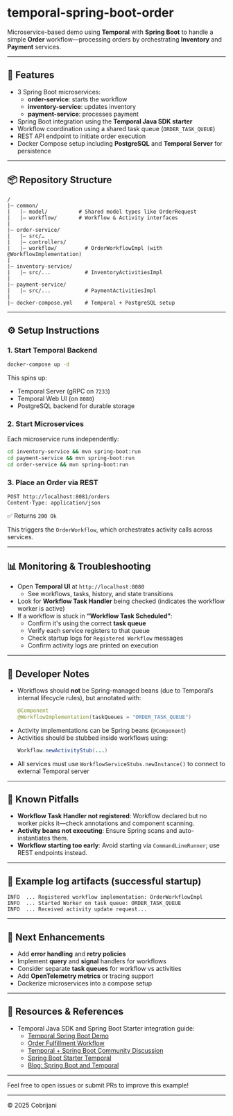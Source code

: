 # temporal-spring-boot-order

Microservice-based demo using **Temporal** with **Spring Boot** to handle a simple **Order** workflow—processing orders
by orchestrating **Inventory** and **Payment** services.

---

## 🚀 Features

- 3 Spring Boot microservices:
    - **order-service**: starts the workflow
    - **inventory-service**: updates inventory
    - **payment-service**: processes payment
- Spring Boot integration using the **Temporal Java SDK starter**
- Workflow coordination using a shared task queue (`ORDER_TASK_QUEUE`)
- REST API endpoint to initiate order execution
- Docker Compose setup including **PostgreSQL** and **Temporal Server** for persistence

---

## 📦 Repository Structure

```
/
|– common/
|   |– model/          # Shared model types like OrderRequest
|   |– workflow/       # Workflow & Activity interfaces
|
|– order-service/
|   |– src/…
|   |– controllers/
|   |– workflow/         # OrderWorkflowImpl (with @WorkflowImplementation)
|
|– inventory-service/
|   |– src/...           # InventoryActivitiesImpl
|
|– payment-service/
|   |– src/...           # PaymentActivitiesImpl
|
|– docker-compose.yml    # Temporal + PostgreSQL setup
```

---

## ⚙️ Setup Instructions

### 1. Start Temporal Backend

```bash
docker-compose up -d
```

This spins up:

- Temporal Server (gRPC on `7233`)
- Temporal Web UI (on `8080`)
- PostgreSQL backend for durable storage

### 2. Start Microservices

Each microservice runs independently:

```bash
cd inventory-service && mvn spring-boot:run
cd payment-service && mvn spring-boot:run
cd order-service && mvn spring-boot:run
```

### 3. Place an Order via REST

```
POST http://localhost:8081/orders
Content-Type: application/json
```

✅ Returns `200 Ok`

This triggers the `OrderWorkflow`, which orchestrates activity calls across services.

---

## 📊 Monitoring & Troubleshooting

- Open **Temporal UI** at `http://localhost:8080`
    - See workflows, tasks, history, and state transitions
- Look for **Workflow Task Handler** being checked (indicates the workflow worker is active)
- If a workflow is stuck in **“Workflow Task Scheduled”**:
    - Confirm it's using the correct **task queue**
    - Verify each service registers to that queue
    - Check startup logs for `Registered Workflow` messages
    - Confirm activity logs are printed on execution

---

## 🧠 Developer Notes

- Workflows should **not** be Spring-managed beans (due to Temporal’s internal lifecycle rules), but annotated with:
  ```java
  @Component
  @WorkflowImplementation(taskQueues = "ORDER_TASK_QUEUE")
  ```
- Activity implementations can be Spring beans (`@Component`)
- Activities should be stubbed inside workflows using:
  ```java
  Workflow.newActivityStub(...)
  ```
- All services must use `WorkflowServiceStubs.newInstance()` to connect to external Temporal server

---

## 🚧 Known Pitfalls

- **Workflow Task Handler not registered**: Workflow declared but no worker picks it—check annotations and component
  scanning.
- **Activity beans not executing**: Ensure Spring scans and auto-instantiates them.
- **Workflow starting too early**: Avoid starting via `CommandLineRunner`; use REST endpoints instead.

---

## 🧪 Example log artifacts (successful startup)

```
INFO  ... Registered workflow implementation: OrderWorkflowImpl
INFO  ... Started Worker on task queue: ORDER_TASK_QUEUE
INFO  ... Received activity update request...
```

---

## 🔗 Next Enhancements

- Add **error handling** and **retry policies**
- Implement **query** and **signal** handlers for workflows
- Consider separate **task queues** for workflow vs activities
- Add **OpenTelemetry metrics** or tracing support
- Dockerize microservices into a compose setup

---

## 📖 Resources & References

- Temporal Java SDK and Spring Boot Starter integration guide:
    - [Temporal Spring Boot Demo](https://github.com/temporalio/spring-boot-demo)
    - [Order Fulfillment Workflow](https://github.com/techdozo/order-fulfillment-workflow)
    - [Temporal + Spring Boot Community Discussion](https://community.temporal.io/t/temporal-with-springboot/2734)
    - [Spring Boot Starter Temporal](https://github.com/applicaai/spring-boot-starter-temporal)
    - [Blog: Spring Boot and Temporal](https://blog.corneliadavis.com/spring-boot-and-temporal-3840114fc341)

---

Feel free to open issues or submit PRs to improve this example!

---

© 2025 Cobrijani  
